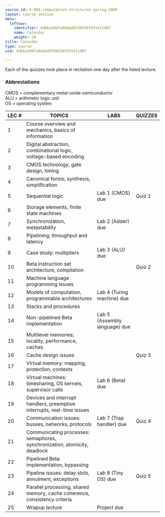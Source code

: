 ```yaml
---
course_id: 6-004-computation-structures-spring-2009
layout: course_section
menu:
  leftnav:
    identifier: 4db6a20dfa8ddad97db558f07e511987
    name: Calendar
    weight: 20
title: Calendar
type: course
uid: 4db6a20dfa8ddad97db558f07e511987

---
```


Each of the quizzes took place in recitation one day after the listed lecture.

### Abbreviations

CMOS = complementary metal-oxide-semiconductor  
ALU = arithmetic logic unit  
OS = operating system

| LEC # | TOPICS | LABS | QUIZZES |
| --- | --- | --- | --- |
| 1 | Course overview and mechanics, basics of information | &nbsp; |
| 2 | Digital abstraction, combinational logic, voltage-based encoding | &nbsp; |
| 3 | CMOS technology, gate design, timing | &nbsp; |
| 4 | Canonical forms; synthesis, simplification | &nbsp; |
| 5 | Sequential logic | Lab 1 (CMOS) due | Quiz 1 |
| 6 | Storage elements, finite state machines | &nbsp; |
| 7 | Synchronization, metastability | Lab 2 (Adder) due | &nbsp; |
| 8 | Pipelining; throughput and latency | &nbsp; |
| 9 | Case study: multipliers | Lab 3 (ALU) due | &nbsp; |
| 10 | Beta instruction set architecture, compilation | &nbsp; | Quiz 2 |
| 11 | Machine language programming issues | &nbsp; |
| 12 | Models of computation, programmable architectures | Lab 4 (Turing machine) due | &nbsp; |
| 13 | Stacks and procedures | &nbsp; |
| 14 | Non-pipelined Beta implementation | Lab 5 (Assembly language) due | &nbsp; |
| 15 | Multilevel memories; locality, performance, caches | &nbsp; |
| 16 | Cache design issues | &nbsp; | Quiz 3 |
| 17 | Virtual memory: mapping, protection, contexts | &nbsp; |
| 18 | Virtual machines: timesharing, OS kernels, supervisor calls | Lab 6 (Beta) due | &nbsp; |
| 19 | Devices and interrupt handlers, preemptive interrupts, real-time issues | &nbsp; |
| 20 | Communication issues: busses, networks, protocols | Lab 7 (Trap handler) due | Quiz 4 |
| 21 | Communicating processes: semaphores, synchronization, atomicity, deadlock | &nbsp; |
| 22 | Pipelined Beta implementation, bypassing | &nbsp; |
| 23 | Pipeline issues: delay slots, annulment, exceptions | Lab 8 (Tiny OS) due | Quiz 5 |
| 24 | Parallel processing, shared memory, cache coherence, consistency criteria | &nbsp; |
| 25 | Wrapup lecture | Project due |